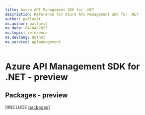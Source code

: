 ```yaml
---
title: Azure API Management SDK for .NET
description: Reference for Azure API Management SDK for .NET
author: pallavit
ms.author: pallavit
ms.data: 04/04/2023
ms.topic: reference
ms.devlang: dotnet
ms.service: apimanagement
---
```

# Azure API Management SDK for .NET - preview
## Packages - preview
[!INCLUDE [packages](api-management-index.md)]